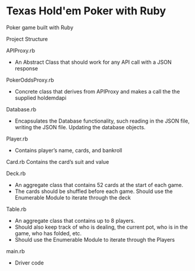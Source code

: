 # Texas Hold'em Poker with Ruby
Poker game built with Ruby


Project Structure

APIProxy.rb
- An Abstract Class that should work for any API call with a JSON response

PokerOddsProxy.rb
- Concrete class that derives from APIProxy and makes a call the the supplied holdemdapi

Database.rb
- Encapsulates the Database functionality, such reading in the JSON file, writing the JSON file. Updating the database objects.

Player.rb
- Contains player’s name, cards, and bankroll

Card.rb
Contains the card’s suit and value

Deck.rb
- An aggregate class that contains 52 cards at the start of each game.
- The cards should be shuffled before each game.
Should use the Enumerable Module to iterate through the deck

Table.rb
- An aggregate class that contains up to 8 players.
- Should also keep track of who is dealing, the current pot, who is in the game, who has folded, etc.
- Should use the Enumerable Module to iterate through the Players

main.rb
- Driver code
